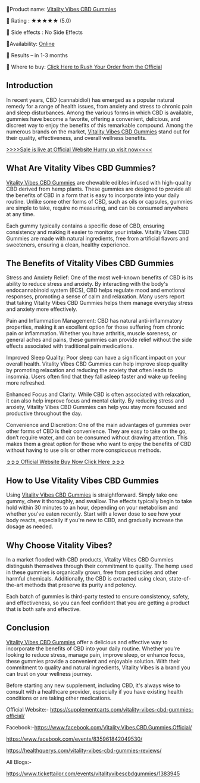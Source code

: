 📣Product name: [Vitality Vibes CBD Gummies](https://supplementcarts.com/vitality-vibes-cbd-gummies-official/)

📣 Rating : ★★★★★ (5.0)

📣 Side effects : No Side Effects

📣Availability: [Online](https://supplementcarts.com/vitality-vibes-cbd-gummies-official/)

📣 Results – in 1-3 months

📣 Where to buy: [Click Here to Rush Your Order from the Official](https://supplementcarts.com/vitality-vibes-cbd-gummies-official/)

## Introduction

In recent years, CBD (cannabidiol) has emerged as a popular natural remedy for a range of health issues, from anxiety and stress to chronic pain and sleep disturbances. Among the various forms in which CBD is available, gummies have become a favorite, offering a convenient, delicious, and discreet way to enjoy the benefits of this remarkable compound. Among the numerous brands on the market, [Vitality Vibes CBD Gummies](https://supplementcarts.com/vitality-vibes-cbd-gummies-official/) stand out for their quality, effectiveness, and overall wellness benefits.

[>>>>Sale is live at Official Website Hurry up visit now<<<<](https://supplementcarts.com/vitality-vibes-cbd-gummies-official/)

## What Are Vitality Vibes CBD Gummies?

[Vitality Vibes CBD Gummies](https://supplementcarts.com/vitality-vibes-cbd-gummies-official/) are chewable edibles infused with high-quality CBD derived from hemp plants. These gummies are designed to provide all the benefits of CBD in a form that is easy to incorporate into your daily routine. Unlike some other forms of CBD, such as oils or capsules, gummies are simple to take, require no measuring, and can be consumed anywhere at any time.

Each gummy typically contains a specific dose of CBD, ensuring consistency and making it easier to monitor your intake. Vitality Vibes CBD Gummies are made with natural ingredients, free from artificial flavors and sweeteners, ensuring a clean, healthy experience.

## The Benefits of Vitality Vibes CBD Gummies

Stress and Anxiety Relief: One of the most well-known benefits of CBD is its ability to reduce stress and anxiety. By interacting with the body's endocannabinoid system (ECS), CBD helps regulate mood and emotional responses, promoting a sense of calm and relaxation. Many users report that taking Vitality Vibes CBD Gummies helps them manage everyday stress and anxiety more effectively.

Pain and Inflammation Management: CBD has natural anti-inflammatory properties, making it an excellent option for those suffering from chronic pain or inflammation. Whether you have arthritis, muscle soreness, or general aches and pains, these gummies can provide relief without the side effects associated with traditional pain medications.

Improved Sleep Quality: Poor sleep can have a significant impact on your overall health. Vitality Vibes CBD Gummies can help improve sleep quality by promoting relaxation and reducing the anxiety that often leads to insomnia. Users often find that they fall asleep faster and wake up feeling more refreshed.

Enhanced Focus and Clarity: While CBD is often associated with relaxation, it can also help improve focus and mental clarity. By reducing stress and anxiety, Vitality Vibes CBD Gummies can help you stay more focused and productive throughout the day.

Convenience and Discretion: One of the main advantages of gummies over other forms of CBD is their convenience. They are easy to take on the go, don’t require water, and can be consumed without drawing attention. This makes them a great option for those who want to enjoy the benefits of CBD without having to use oils or other more conspicuous methods.

[➲➲➲ Official Website Buy Now Click Here ➲➲➲](https://supplementcarts.com/vitality-vibes-cbd-gummies-official/)

## How to Use Vitality Vibes CBD Gummies

Using [Vitality Vibes CBD Gummies](https://supplementcarts.com/vitality-vibes-cbd-gummies-official/) is straightforward. Simply take one gummy, chew it thoroughly, and swallow. The effects typically begin to take hold within 30 minutes to an hour, depending on your metabolism and whether you've eaten recently. Start with a lower dose to see how your body reacts, especially if you're new to CBD, and gradually increase the dosage as needed.

## Why Choose Vitality Vibes?

In a market flooded with CBD products, Vitality Vibes CBD Gummies distinguish themselves through their commitment to quality. The hemp used in these gummies is organically grown, free from pesticides and other harmful chemicals. Additionally, the CBD is extracted using clean, state-of-the-art methods that preserve its purity and potency.

Each batch of gummies is third-party tested to ensure consistency, safety, and effectiveness, so you can feel confident that you are getting a product that is both safe and effective.

## Conclusion

[Vitality Vibes CBD Gummies](https://supplementcarts.com/vitality-vibes-cbd-gummies-official/) offer a delicious and effective way to incorporate the benefits of CBD into your daily routine. Whether you're looking to reduce stress, manage pain, improve sleep, or enhance focus, these gummies provide a convenient and enjoyable solution. With their commitment to quality and natural ingredients, Vitality Vibes is a brand you can trust on your wellness journey.

Before starting any new supplement, including CBD, it's always wise to consult with a healthcare provider, especially if you have existing health conditions or are taking other medications.

Official Website:- https://supplementcarts.com/vitality-vibes-cbd-gummies-official/ 

Facebook:-[https://www.facebook.com/Vitality.Vibes.CBD.Gummies.Official/ ](https://www.facebook.com/Vitality.Vibes.CBD.Gummies.Official/) 

https://www.facebook.com/events/835961842049530/

https://healthquerys.com/vitality-vibes-cbd-gummies-reviews/

All Blogs:-

https://www.tickettailor.com/events/vitalityvibescbdgummies/1383945
